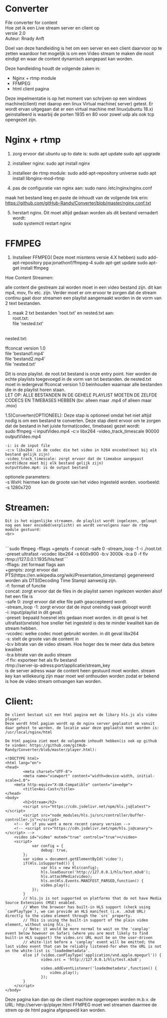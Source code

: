 # Converter
File converter for content<br>
Hoe zet ik een Live stream server en client op<br>
versie 2.0<br>
Auteur: Rnady Anft<br>

Doel van deze handleiding is het om een server en een client daarvoor op te zetten waardoor het mogelijk is om een Video stream te maken die nooit eindigt en waar de content dynamisch aangepast kan worden.

Deze handleiding houdt de volgende zaken in:

- Nginx + rtmp module
- FFMPEG
- html client pagina


Deze impelmentatie is op het moment van schrijven op een windows machine(client) met daarop een linux Virtual machine( server) getest.
Er wordt ervan uitgegaan dat er een virtual machine met linux(ubuntu 18.x) geinstalleerd is waarbij de porten 1935 en 80 voor zowel udp als ook tcp opengezet zijn.


# Nginx + rtmp

1) zorg ervoor dat ubuntu up to date is:
	sudo apt update
	sudo apt upgrade

2) installeer nginx: 
	sudo apt install nginx

3) installeer de rtmp module:
	sudo add-apt-repository universe
	sudo apt install libnginx-mod-rtmp

4) pas de configuratie van nginx aan:
	sudo nano /etc/nginx/nginx.conf


  maak het bestand leeg en paste de inhoudt van de volgende link erin:<br>
  https://github.com/gitHub-Randy/Converter/blob/master/nginx.conf.txt


5) herstart nginx. Dit moet altijd gedaan worden als dit bestand vernadert wordt:<br>
	sudo systemctl restart nginx



# FFMPEG
1) Installeer FFMPEG( Deze moet misntens versie 4.X hebben)
	sudo add-apt-repository ppa:jonathonf/ffmpeg-4
	sudo apt-get update
	sudo apt-get install ffmpeg


Hoe Content Streamen:

alle content die gestream zal worden moet in een video bestand zijn. dit kan mp4, mov, flv etc. zijn.
Verder moet er om ervoor te zorgen dat de stream continu gaat door streamen een playlist aangemaakt worden in de vorm van 2 text bestanden.

1) maak 2 txt bestanden 'root.txt' en nested.txt aan:<br>
	root.txt:<br>
	file 'nested.txt'<br>
  <br>
	nested.txt:<br>
  
  ffconcat version 1.0<br>
	file 'bestand1.mp4'<br>
	file 'bestand2.mp4'<br>
	file 'nested.txt'


Dit is onze playlist. de root.txt bestand is onze entry point. hier worden de echte playlists toegevoegd in de vorm van txt bestanden.
de nested.txt moet in iedergeval ffconcat version 1.0 beinhouden waarnaar alle bestanden die in de playlist horen staan.<br>
LET OP: ALLE BESTANDEN IN DE GEHELE PLAYLIST MOETEN DE ZELFDE CODECS EN TIMEBASES HEBBEN (bv: alleen maar .mp4 of alleen maar .mov)

1.5)Converten(OPTIONEEL):
	Deze stap is optioneel omdat het niet altijd nodig is om een bestand te converten. Deze stap dient ervoor om te zorgen dat de bestand in het juiste format(codec, timebase) gezet wordt:
	<br>
  sudo ffmpeg -i inputVideo.mp4 -c:v libx264 -video_track_timescale 90000 outputVideo.mp4 
	
	-i: is de input file
	-c:v libx264: is de codec die het video in h264 encoded(moet bij elk bestand gelijk zijn)
	-video_track_timescale: zorgt ervoor dat de timeabse aangepast wordt(deze moet bij elk bestand gelijk zijn)
	outputVideo.mp4: is de output bestand
	
optionele parameters:<br>
	-s WxH: hiermee kan de groote van het video ingesteld worden. voorbeeld: -s 1280x720<br>
	

# Streamen:
	Dit is het eigenlijke streamen. de playlist wordt ingelezen, geloopt nog een keer encoded(verplicht) en wordt vervolgens naar de rtmp module gestuurd:
	<br>
  <br>
  ```sudo ffmpeg -fflags +genpts -f concat -safe 0 -stream_loop -1 -i ./root.txt  -preset ultrafast -vcodec libx264 -s 600x900 -b:v 3000k -b:a 0  -f flv rtmp://127.0.0.1:1935/hls/test```
	<br>
	-fflags: zet formaat flags aan<br>
	+genpts: zorgt ervoor dat PTS(https://en.wikipedia.org/wiki/Presentation_timestamp) gegenereerd worden als DTS(Decoding Time Stamp) aanwezig zijn.<br>
	-f: format of functie<br>
	concat: zorgt ervoor dat de files in de playlist samen ingelezen worden alsof het een file is<br>
	-safe 0: zorgt ervoor dat elke file path geaccepteerd wordt.<br>
	-stream_loop -1: zorgt ervoor dat de input oneindig vaak geloopt wordt<br>
	-i: input(playlist in dit geval)<br>
	-preset: bepaald hoesnel iets gedaan moet worden. in dit geval is het ultrafast(snelste) hoe sneller het ingesteld is des te minder kwaliteit kan de stream hebben.<br>
	-vcodec: welke codec moet gebruikt worden. in dit geval libx264<br>
	-s: stelt de groote van de content in<br>
	-b:v bitrate van de video stream. Hoe hoger des te meer data dus betere kwaliteit<br>
	-b:a bitrate van de audio stream<br>
	-f flv: exporteer het als flv bestand<br>
	rtmp://server-ip-adress:port/applicatie/stream_key<br>
	is de server adress waar de content heen gestuurd moet worden. stream key kan willekeurig zijn maar moet wel onthouden worden zodat er bekend is hoe de video stream ontvangen kan worden.<br>

# Client:
	De client bestaat uit een html pagina met de libary hls.js als video player.
	Deze wordt html pagian wordt op de nginx server geplaatst om vanuit daar gehost te worden. de locatie waar deze geplaatst moet worden is:
	/usr/local/nginx/html

	De html pagina ziet moet de volgende inhoudt hebben(is ook op github te vinden: https://github.com/gitHub-Randy/Converter/blob/master/player.html):

	<!DOCTYPE html>
	<html lang="en">
	<head>
    		<meta charset="UTF-8">
    		<meta name="viewport" content="width=device-width, initial-scale=1.0">
   		<meta http-equiv="X-UA-Compatible" content="ie=edge">
    		<title>Axi-Cast</title>
	</head>
	<body>
    		<h2>Stream</h2>
    		<script src="https://cdn.jsdelivr.net/npm/hls.js@latest"></script>
    		<script src="node_modules/hls.js/src/controller/buffer-controller.js"></script>
		<!-- Or if you want a more recent canary version -->
		<!-- <script src="https://cdn.jsdelivr.net/npm/hls.js@canary"></script> -->
		<video id="video" muted="true" controls="true"></video>
		<script>
     			var config = {
        			debug: true,
  			};
			var video = document.getElementById('video');
  			if(Hls.isSupported()) {
    				var hls = new Hls(config);
    				hls.loadSource('http://127.0.0.1/hls/test.m3u8');
    				hls.attachMedia(video);
    				hls.on(Hls.Events.MANIFEST_PARSED,function() {
      				video.play();
				});
 			}
 			// hls.js is not supported on platforms that do not have Media Source Extensions (MSE) enabled.
 			// When the browser has built-in HLS support (check using `canPlayType`), we can provide an HLS manifest (i.e. .m3u8 URL) directly to the video element through the `src` property.
 			// This is using the built-in support of the plain video element, without using hls.js.
 			// Note: it would be more normal to wait on the 'canplay' event below however on Safari (where you are most likely to find built-in HLS support) the video.src URL must be on the user-driven
 			// white-list before a 'canplay' event will be emitted; the last video event that can be reliably listened-for when the URL is not on the white-list is 'loadedmetadata'.
 			else if (video.canPlayType('application/vnd.apple.mpegurl')) {
    				video.src = 'http://127.0.0.1/hls/test.m3u8';
   			
    				video.addEventListener('loadedmetadata',function() {
      					video.play();
    				});
  			}
		</script>
	</body>

</html>


Deze pagina kan dan op de client machine opgeroepen worden m.b.v. de URL: http://server-ip/player.html
FFMPEG moet wel streamen daarmee de strem op de html pagina afgespeeld kan worden. 





	
